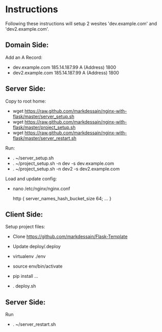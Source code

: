 Instructions
============

Following these instructions will setup 2 wesites 'dev.example.com' and 'dev2.example.com'.


Domain Side:
------------
Add an A Record:
- dev.example.com 185.14.187.99 A (Address) 1800
- dev2.example.com 185.14.187.99 A (Address) 1800


Server Side:
------------
Copy to root home: 
- wget https://raw.github.com/markdessain/nginx-with-flask/master/server_setup.sh
- wget https://raw.github.com/markdessain/nginx-with-flask/master/project_setup.sh
- wget https://raw.github.com/markdessain/nginx-with-flask/master/server_restart.sh

Run:
- . ~/server_setup.sh
- . ~/project_setup.sh -n dev -s dev.example.com
- . ~/project_setup.sh -n dev2 -s dev2.example.com

Load and update config:
- nano /etc/nginx/nginx.conf

    http {
        server_names_hash_bucket_size 64;
        ...
    }


Client Side:
------------
Setup project files:
- Clone https://github.com/markdessain/Flask-Template
- Update deploy/.deploy

- virtualenv ./env
- source env/bin/activate
- pip install ...
- . deploy.sh


Server Side:
------------
Run
- . ~/server_restart.sh